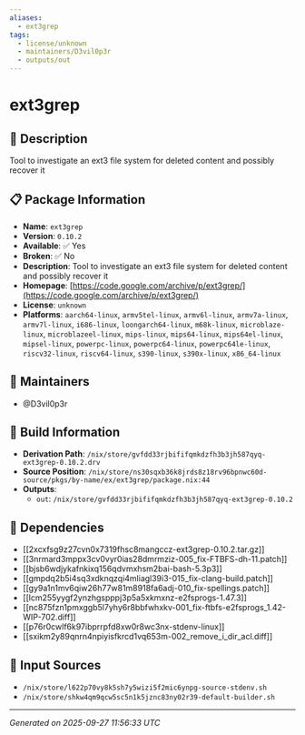 ```yaml
---
aliases:
  - ext3grep
tags:
  - license/unknown
  - maintainers/D3vil0p3r
  - outputs/out
---
```


# ext3grep

## 📝 Description

Tool to investigate an ext3 file system for deleted content and possibly recover it

## 📋 Package Information

- **Name**: `ext3grep`
- **Version**: `0.10.2`
- **Available**: ✅ Yes
- **Broken**: ✅ No
- **Description**: Tool to investigate an ext3 file system for deleted content and possibly recover it
- **Homepage**: [https://code.google.com/archive/p/ext3grep/](https://code.google.com/archive/p/ext3grep/)
- **License**: `unknown`
- **Platforms**: `aarch64-linux`, `armv5tel-linux`, `armv6l-linux`, `armv7a-linux`, `armv7l-linux`, `i686-linux`, `loongarch64-linux`, `m68k-linux`, `microblaze-linux`, `microblazeel-linux`, `mips-linux`, `mips64-linux`, `mips64el-linux`, `mipsel-linux`, `powerpc-linux`, `powerpc64-linux`, `powerpc64le-linux`, `riscv32-linux`, `riscv64-linux`, `s390-linux`, `s390x-linux`, `x86_64-linux`
## 👥 Maintainers

- @D3vil0p3r


## 🔧 Build Information

- **Derivation Path**: `/nix/store/gvfdd33rjbififqmkdzfh3b3jh587qyq-ext3grep-0.10.2.drv`
- **Source Position**: `/nix/store/ns30sqxb36k8jrds8z18rv96bpnwc60d-source/pkgs/by-name/ex/ext3grep/package.nix:44`
- **Outputs**:
  - `out`:  `/nix/store/gvfdd33rjbififqmkdzfh3b3jh587qyq-ext3grep-0.10.2`

## 🔗 Dependencies

- [[2xcxfsg9z27cvn0x7319fhsc8mangccz-ext3grep-0.10.2.tar.gz]]
- [[3nrmard3mppx3cv0vyr0ias28dmrmziz-005_fix-FTBFS-dh-11.patch]]
- [[bjsb6wdjykafnkixq156qdvmxhsm2bai-bash-5.3p3]]
- [[gmpdq2b5i4sq3xdknqzqi4mliagl39i3-015_fix-clang-build.patch]]
- [[gy9a1n1mv6qiw26h77w81m8918fa6adj-010_fix-spellings.patch]]
- [[lcm255yygf2ynzhgspppj3p5a5xkmxnz-e2fsprogs-1.47.3]]
- [[nc875fzn1pmxggb5l7yhy6r8bbfwhxkv-001_fix-ftbfs-e2fsprogs_1.42-WIP-702.diff]]
- [[p76r0cwlf6k97ibprrpfd8xw0r8wc3nx-stdenv-linux]]
- [[sxikm2y89qnrn4npiyisfkrcd1vq653m-002_remove_i_dir_acl.diff]]

## 📁 Input Sources

- `/nix/store/l622p70vy8k5sh7y5wizi5f2mic6ynpg-source-stdenv.sh`
- `/nix/store/shkw4qm9qcw5sc5n1k5jznc83ny02r39-default-builder.sh`

---
*Generated on 2025-09-27 11:56:33 UTC*
